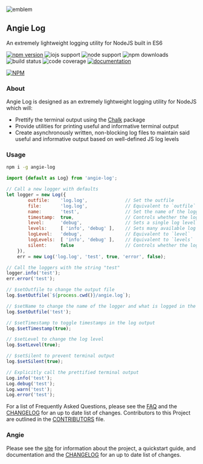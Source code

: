 ![emblem](https://rawgit.com/angie-framework/angie/master/static/images/angie.svg "emblem")

## Angie Log
An extremely lightweight logging utility for NodeJS built in ES6

[![npm version](https://badge.fury.io/js/angie-log.svg)](http://badge.fury.io/js/angie-log "npm version")
![iojs support](https://img.shields.io/badge/iojs-1.7.1+-brightgreen.svg "iojs support")
![node support](https://img.shields.io/badge/node-0.12.0+-brightgreen.svg "node support")
![npm downloads](https://img.shields.io/npm/dm/angie-log.svg "npm downloads")
![build status](https://travis-ci.org/benderTheCrime/angie-log.svg?branch=master "build status")
![code coverage](https://rawgit.com/angie-framework/angie-log/master/svg/coverage.svg "code coverage")
[![documentation](https://doc.esdoc.org/github.com/angie-framework/angie-log/badge.svg)](https://doc.esdoc.org/github.com/angie-framework/angie-log/ "documentation")

[![NPM](https://nodei.co/npm/angie-log.png?downloads=true&downloadRank=true&stars=true)](https://nodei.co/npm/angie-log/)

### About
Angie Log is designed as an extremely lightweight logging utility for NodeJS which will:
* Prettify the terminal output using the [Chalk](https://www.npmjs.com/package/chalk "Chalk") package
* Provide utilities for printing useful and informative terminal output
* Create asynchronously written, non-blocking log files to maintain said useful and informative output based on well-defined JS log levels

### Usage
```bash
npm i -g angie-log
```

```javascript
import {default as Log} from 'angie-log';

// Call a new logger with defaults
let logger = new Log({
        outfile:    'log.log',              // Set the outfile
        file:       'log.log',              // Equivalent to `outfile`
        name:       'test',                 // Set the name of the logger
        timestamp:  true,                   // Controls whether the logfile output has a timestamp
        level:      'debug',                // Sets a single log level
        levels:     [ 'info', 'debug' ],    // Sets many available log levels
        logLevel:   'debug',                // Equivalent to `level`
        logLevels:  [ 'info', 'debug' ],    // Equivalent to `levels`
        silent:     false                   // Controls whether the log instance should output into the terminal as well
    }),
    err = new Log('log.log', 'test', true, 'error', false);

// Call the loggers with the string "test"
logger.info('test');
err.error('test');

// $setOutfile to change the output file
log.$setOutfile(`${process.cwd()}/angie.log`);

// $setName to change the name of the logger and what is logged in the outfile
log.$setOutfile('test');

// $setTimestamp to toggle timestamps in the log output
log.$setTimestamp(true);

// $setLevel to change the log level
log.$setLevel(true);

// $setSilent to prevent terminal output
log.$setSilent(true);

// Explicitly call the prettified terminal output
Log.info('test');
Log.debug('test');
Log.warn('test');
Log.error('test');
```

For a list of Frequently Asked Questions, please see the [FAQ](https://github.com/benderTheCrime/angie-log/blob/master/FAQ.md "FAQ") and the [CHANGELOG](https://github.com/benderTheCrime/angie-log/blob/master/CHANGELOG.md "CHANGELOG") for an up to date list of changes. Contributors to this Project are outlined in the [CONTRIBUTORS](https://github.com/benderTheCrime/angie-log/blob/master/CONTRIBUTORS.md "CONTRIBUTORS") file.

### Angie
Please see the [site](http://benderthecrime.github.io/angie/) for information about the project, a quickstart guide, and documentation and the [CHANGELOG](https://github.com/benderTheCrime/angie/blob/master/CHANGELOG.md) for an up to date list of changes.